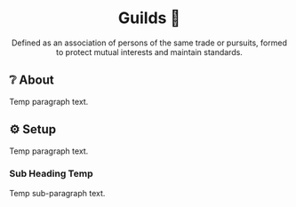 <h1 align="center">
  Guilds 🤝
</h1>
<p align="center">Defined as an association of persons of the same trade or pursuits, formed to protect mutual interests and maintain standards.</p>


## ❔ About

Temp paragraph text.

## ⚙️ Setup

Temp paragraph text.

### Sub Heading Temp

Temp sub-paragraph text.


